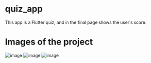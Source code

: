 # quiz_app

This app is a Flutter quiz, and in the final page shows the user's score.

# Images of the project
![image](https://github.com/user-attachments/assets/b626bc90-c78e-40cc-9f89-21c4aea17757)
![image](https://github.com/user-attachments/assets/24fcbbfc-c111-40d7-9167-b2e0c5ddfe78)
![image](https://github.com/user-attachments/assets/015f7370-ef80-4a5a-adc7-f2fe6df4b657)

